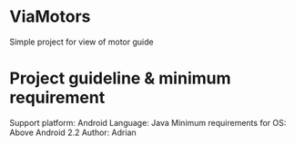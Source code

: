 # ViaMotors
 Simple project for view of motor guide

# Project guideline & minimum requirement
Support platform: Android
Language: Java 
Minimum requirements for OS: Above Android 2.2 
Author: Adrian
